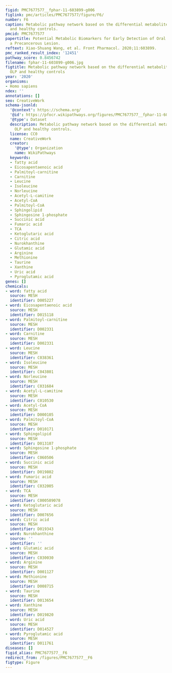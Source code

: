 ```yaml
---
figid: PMC7677577__fphar-11-603899-g006
figlink: pmc/articles/PMC7677577/figure/F6/
number: F6
caption: Metabolic pathway network based on the differential metabolites between OLP
  and healthy controls.
pmcid: PMC7677577
papertitle: Potential Metabolic Biomarkers for Early Detection of Oral Lichen Planus,
  a Precancerous Lesion.
reftext: Xiao-Shuang Wang, et al. Front Pharmacol. 2020;11:603899.
pmc_ranked_result_index: '12451'
pathway_score: 0.8456742
filename: fphar-11-603899-g006.jpg
figtitle: Metabolic pathway network based on the differential metabolites between
  OLP and healthy controls
year: '2020'
organisms:
- Homo sapiens
ndex: ''
annotations: []
seo: CreativeWork
schema-jsonld:
  '@context': https://schema.org/
  '@id': https://pfocr.wikipathways.org/figures/PMC7677577__fphar-11-603899-g006.html
  '@type': Dataset
  description: Metabolic pathway network based on the differential metabolites between
    OLP and healthy controls.
  license: CC0
  name: CreativeWork
  creator:
    '@type': Organization
    name: WikiPathways
  keywords:
  - fatty acid
  - Eicosapentaenoic acid
  - Palmitoyl-carnitine
  - Carnitine
  - Leucine
  - Isoleucine
  - Norleucine
  - Acetyl-L-camitine
  - Acetyl-CoA
  - Palmitoyl-CoA
  - Sphingolipid
  - Sphingosine 1-phosphate
  - Succinic acid
  - Fumaric acid
  - TCA
  - Ketoglutaric acid
  - Citric acid
  - Nurokhanthine
  - Glutamic acid
  - Arginine
  - Methionine
  - Taurine
  - Xanthine
  - Uric acid
  - Pyroglutamic acid
genes: []
chemicals:
- word: fatty acid
  source: MESH
  identifier: D005227
- word: Eicosapentaenoic acid
  source: MESH
  identifier: D015118
- word: Palmitoyl-carnitine
  source: MESH
  identifier: D002331
- word: Carnitine
  source: MESH
  identifier: D002331
- word: Leucine
  source: MESH
  identifier: C038361
- word: Isoleucine
  source: MESH
  identifier: C043801
- word: Norleucine
  source: MESH
  identifier: C031684
- word: Acetyl-L-camitine
  source: MESH
  identifier: C010530
- word: Acetyl-CoA
  source: MESH
  identifier: D000105
- word: Palmitoyl-CoA
  source: MESH
  identifier: D010171
- word: Sphingolipid
  source: MESH
  identifier: D013107
- word: Sphingosine 1-phosphate
  source: MESH
  identifier: C060506
- word: Succinic acid
  source: MESH
  identifier: D019802
- word: Fumaric acid
  source: MESH
  identifier: C032005
- word: TCA
  source: MESH
  identifier: C000589078
- word: Ketoglutaric acid
  source: MESH
  identifier: D007656
- word: Citric acid
  source: MESH
  identifier: D019343
- word: Nurokhanthine
  source: ''
  identifier: ''
- word: Glutamic acid
  source: MESH
  identifier: C030030
- word: Arginine
  source: MESH
  identifier: D001127
- word: Methionine
  source: MESH
  identifier: D008715
- word: Taurine
  source: MESH
  identifier: D013654
- word: Xanthine
  source: MESH
  identifier: D019820
- word: Uric acid
  source: MESH
  identifier: D014527
- word: Pyroglutamic acid
  source: MESH
  identifier: D011761
diseases: []
figid_alias: PMC7677577__F6
redirect_from: /figures/PMC7677577__F6
figtype: Figure
---
```


